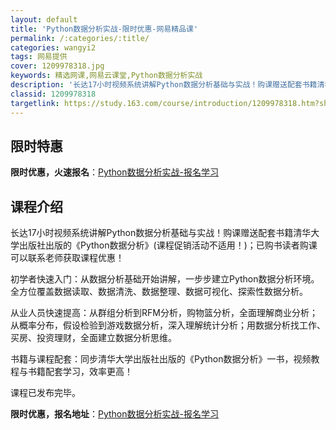 ```yaml
---
layout: default
title: 'Python数据分析实战-限时优惠-网易精品课'
permalink: /:categories/:title/
categories: wangyi2
tags: 网易提供
cover: 1209978318.jpg
keywords: 精选网课,网易云课堂,Python数据分析实战
description: '长达17小时视频系统讲解Python数据分析基础与实战！购课赠送配套书籍清华大学出版社出版的《Python数据分析》(课'
classid: 1209978318
targetlink: https://study.163.com/course/introduction/1209978318.htm?share=1&shareId=1025206652&utm_campaign=share&utm_medium=iphoneShare&utm_source=&utm_u=1025206652
---
```


## 限时特惠

**限时优惠，火速报名**：[Python数据分析实战-报名学习](https://study.163.com/course/introduction/1209978318.htm?share=1&shareId=1025206652&utm_campaign=share&utm_medium=iphoneShare&utm_source=&utm_u=1025206652)

## 课程介绍

长达17小时视频系统讲解Python数据分析基础与实战！购课赠送配套书籍清华大学出版社出版的《Python数据分析》(课程促销活动不适用！)；已购书读者购课可以联系老师获取课程优惠！

初学者快速入门：从数据分析基础开始讲解，一步步建立Python数据分析环境。全方位覆盖数据读取、数据清洗、数据整理、数据可视化、探索性数据分析。

从业人员快速提高：从群组分析到RFM分析，购物篮分析，全面理解商业分析；从概率分布，假设检验到游戏数据分析，深入理解统计分析；用数据分析找工作、买房、投资理财，全面建立数据分析思维。

书籍与课程配套：同步清华大学出版社出版的《Python数据分析》一书，视频教程与书籍配套学习，效率更高！

课程已发布完毕。

**限时优惠，报名地址**：[Python数据分析实战-报名学习](https://study.163.com/course/introduction/1209978318.htm?share=1&shareId=1025206652&utm_campaign=share&utm_medium=iphoneShare&utm_source=&utm_u=1025206652)

